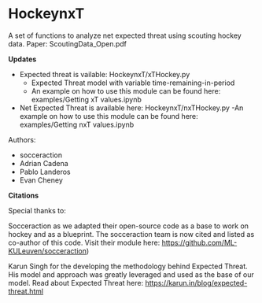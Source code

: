 # HockeynxT
A set of functions to analyze net expected threat using scouting hockey data. Paper: ScoutingData_Open.pdf

**Updates**
- Expected threat is vailable: HockeynxT/xTHockey.py
    - Expected Threat model with variable time-remaining-in-period
    - An example on how to use this module can be found here: examples/Getting xT values.ipynb
- Net Expected Threat is available here: HockeynxT/nxTHockey.py
    -An example on how to use this module can be found here: examples/Getting nxT values.ipynb

Authors:
- socceraction
- Adrian Cadena
- Pablo Landeros
- Evan Cheney

**Citations**

Special thanks to:

Socceraction as we adapted their open-source code as a base to work on hockey and as a blueprint. The socceraction team is now cited and listed as co-author of this code. Visit their module here:  https://github.com/ML-KULeuven/socceraction)

Karun Singh for the developing the methodology behind Expected Threat. His model and approach was greatly leveraged and used as the base of our model.
Read about Expected Threat here: https://karun.in/blog/expected-threat.html


